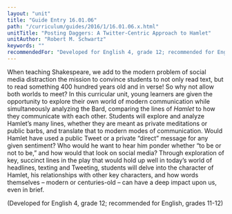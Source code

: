 ```yaml
---
layout: "unit"
title: "Guide Entry 16.01.06"
path: "/curriculum/guides/2016/1/16.01.06.x.html"
unitTitle: "Posting Daggers: A Twitter-Centric Approach to Hamlet"
unitAuthor: "Robert M. Schwartz"
keywords: ""
recommendedFor: "Developed for English 4, grade 12; recommended for English, grades 11-12"
---
```

<main>
 <p>
  When teaching Shakespeare, we add to the modern problem of social media distraction the mission to convince students to not only read text, but to read something 400 hundred years old and in verse! So why not allow both worlds to meet? In this curricular unit, young learners are given the opportunity to explore their own world of modern communication while simultaneously analyzing the Bard, comparing the lines of
  <em>
   Hamlet
  </em>
  to how they communicate with each other. Students will explore and analyze Hamlet’s many lines, whether they are meant as private meditations or public barbs, and translate that to modern modes of communication. Would Hamlet have used a public Tweet or a private “direct” message for any given sentiment? Who would he want to hear him ponder whether “to be or not to be,” and how would that look on social media? Through exploration of key, succinct lines in the play that would hold up well in today’s world of headlines, texting and Tweeting, students will delve into the character of Hamlet, his relationships with other key characters, and how words themselves – modern or centuries-old – can have a deep impact upon us, even in brief.
 </p>
 <p>
  (Developed for English 4, grade 12; recommended for English, grades 11-12)
 </p>
</main>